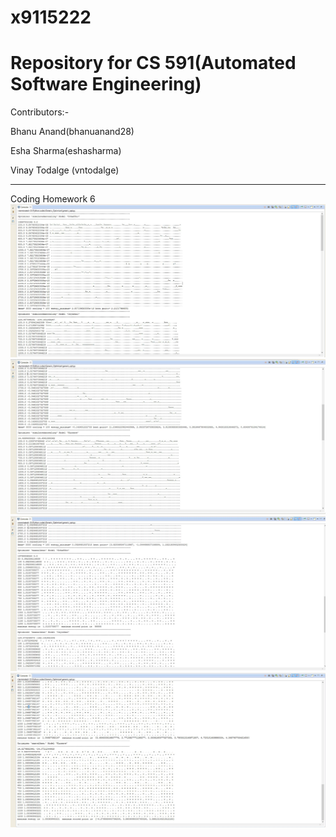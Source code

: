 # x9115222
# Repository for CS 591(Automated Software Engineering)

Contributors:-

  Bhanu Anand(bhanuanand28)
  
  Esha Sharma(eshasharma)
  
  Vinay Todalge (vntodalge)

_____________________________________________________________________________________________________________________________

Coding Homework 6
![alt tag](https://github.com/bhanuanand28/x9115222/blob/master/hw/code/6/Snapshots/1.JPG)
![alt tag](https://github.com/bhanuanand28/x9115222/blob/master/hw/code/6/Snapshots/2.JPG)
![alt tag](https://github.com/bhanuanand28/x9115222/blob/master/hw/code/6/Snapshots/3.JPG)
![alt tag](https://github.com/bhanuanand28/x9115222/blob/master/hw/code/6/Snapshots/4.JPG)

